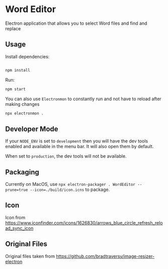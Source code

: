# Word Editor

Electron application that allows you to select Word files and find and replace

## Usage

Install dependencies:

```bash

npm install
```

Run:

```bash
npm start
```

You can also use `Electronmon` to constantly run and not have to reload after making changes

```bash
npx electronmon .
```

## Developer Mode

If your `NODE_ENV` is set to `development` then you will have the dev tools enabled and available in the menu bar. It will also open them by default.

When set to `production`, the dev tools will not be available.

## Packaging

Currently on MacOS, use `npx electron-packager . WordEditor --prune=true --icon=./build/icon.icns` to package.

## Icon

Icon from https://www.iconfinder.com/icons/1626830/arrows_blue_circle_refresh_reload_sync_icon

## Original Files

Original files taken from https://github.com/bradtraversy/image-resizer-electron

